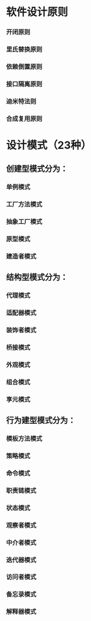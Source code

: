 # 软件设计原则
### 开闭原则
### 里氏替换原则
### 依赖倒置原则
### 接口隔离原则
### 迪米特法则
### 合成复用原则

# 设计模式（23种）
## 创建型模式分为：
### 单例模式
### 工厂方法模式
### 抽象工厂模式
### 原型模式
### 建造者模式
## 结构型模式分为：
### 代理模式
### 适配器模式
### 装饰者模式
### 桥接模式
### 外观模式
### 组合模式
### 享元模式
## 行为建型模式分为：
### 模板方法模式
### 策略模式
### 命令模式
### 职责链模式
### 状态模式
### 观察者模式
### 中介者模式
### 迭代器模式
### 访问者模式
### 备忘录模式
### 解释器模式
